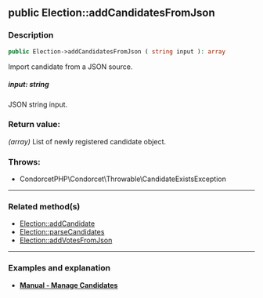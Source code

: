 ## public Election::addCandidatesFromJson

### Description    

```php
public Election->addCandidatesFromJson ( string input ): array
```

Import candidate from a JSON source.
    

##### **input:** *string*   
JSON string input.    


### Return value:   

*(array)* List of newly registered candidate object.



### Throws:   

* CondorcetPHP\Condorcet\Throwable\CandidateExistsException

---------------------------------------

### Related method(s)      

* [Election::addCandidate](../Election%20Class/public%20Election--addCandidate.md)    
* [Election::parseCandidates](../Election%20Class/public%20Election--parseCandidates.md)    
* [Election::addVotesFromJson](../Election%20Class/public%20Election--addVotesFromJson.md)    

---------------------------------------

### Examples and explanation

* **[Manual - Manage Candidates](https://github.com/julien-boudry/Condorcet/wiki/II-%23-A.-Create-an-Election-%23-2.-Create-Candidates)**    
